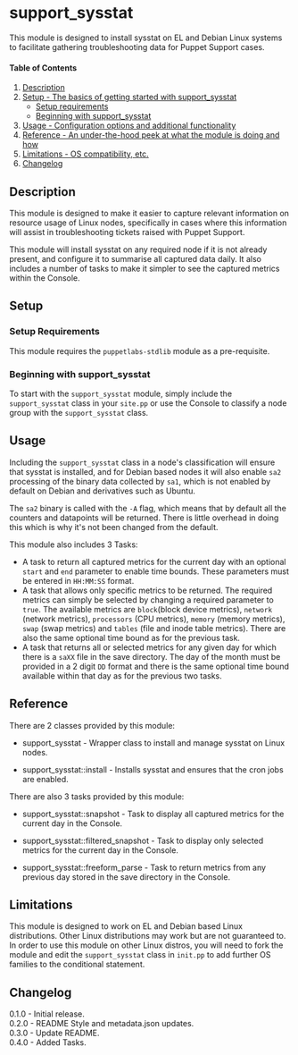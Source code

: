 
# support_sysstat

This module is designed to install sysstat on EL and Debian Linux systems to facilitate gathering troubleshooting data for Puppet Support cases.





#### Table of Contents

1. [Description](#description)
2. [Setup - The basics of getting started with support_sysstat](#setup)
    * [Setup requirements](#setup-requirements)
    * [Beginning with support_sysstat](#beginning-with-support_sysstat)
3. [Usage - Configuration options and additional functionality](#usage)
4. [Reference - An under-the-hood peek at what the module is doing and how](#reference)
5. [Limitations - OS compatibility, etc.](#limitations)
6. [Changelog](#changelog)

## Description

This module is designed to make it easier to capture relevant information on resource usage of Linux nodes, specifically in cases where this information will assist in troubleshooting tickets raised with Puppet Support.

This module will install sysstat on any required node if it is not already present, and configure it to summarise all captured data daily. It also includes a number of tasks to make it simpler to see the captured metrics within the Console.

## Setup


### Setup Requirements

This module requires the `puppetlabs-stdlib` module as a pre-requisite.


### Beginning with support_sysstat

To start with the `support_sysstat` module, simply include the `support_sysstat` class in your `site.pp` or use the Console to classify a node group with the `support_sysstat` class.

## Usage

Including the `support_sysstat` class in a node's classification will ensure that sysstat is installed, and for Debian based nodes it will also enable `sa2` processing of the binary data collected by `sa1`, which is not enabled by default on Debian and derivatives such as Ubuntu.

The `sa2` binary is called with the `-A` flag, which means that by default all the counters and datapoints will be returned. There is little overhead in doing this which is why it's not been changed from the default.

This module also includes 3 Tasks:
* A task to return all captured metrics for the current day with an optional `start` and `end` parameter to enable time bounds. These parameters must be entered in `HH:MM:SS` format.
* A task that allows only specific metrics to be returned. The required metrics can simply be selected by changing a required parameter to `true`. The available metrics are `block`(block device metrics), `network` (network metrics), `processors` (CPU metrics), `memory` (memory metrics), `swap` (swap metrics) and `tables` (file and inode table metrics). There are also the same optional time bound as for the previous task.
* A task that returns all or selected metrics for any given day for which there is a `saXX` file in the save directory. The day of the month must be provided in a 2 digit `DD` format and there is the same optional time bound available within that day as for the previous two tasks.

## Reference

There are 2 classes provided by this module:

* support_sysstat - Wrapper class to install and manage sysstat on Linux nodes.

* support_sysstat::install - Installs sysstat and ensures that the cron jobs are enabled.

There are also 3 tasks provided by this module:

* support_sysstat::snapshot - Task to display all captured metrics for the current day in the Console.

* support_sysstat::filtered_snapshot - Task to display only selected metrics for the current day in the Console.

* support_sysstat::freeform_parse - Task to return metrics from any previous day stored in the save directory in the Console.

## Limitations

This module is designed to work on EL and Debian based Linux distributions. Other Linux distributions may work but are not guaranteed to. In order to use this module on other Linux distros, you will need to fork the module and edit the `support_sysstat` class in `init.pp` to add further OS families to the conditional statement.

## Changelog

0.1.0 - Initial release.\
0.2.0 - README Style and metadata.json updates.\
0.3.0 - Update README.\
0.4.0 - Added Tasks.
